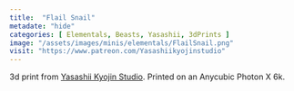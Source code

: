 ```yaml
---
title:  "Flail Snail"
metadate: "hide"
categories: [ Elementals, Beasts, Yasashii, 3dPrints ]
image: "/assets/images/minis/elementals/FlailSnail.png"
visit: "https://www.patreon.com/Yasashiikyojinstudio"
---
```

3d print from [Yasashii Kyojin Studio](https://www.patreon.com/Yasashiikyojinstudio). 
Printed on an Anycubic Photon X 6k.